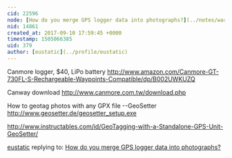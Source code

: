 ```yaml
---
cid: 22596
node: [How do you merge GPS logger data into photographs?](../notes/warren/09-08-2017/how-do-you-merge-gps-logger-data-into-photographs)
nid: 14861
created_at: 2017-09-10 17:59:45 +0000
timestamp: 1505066385
uid: 379
author: [eustatic](../profile/eustatic)
---
```




Canmore logger, $40, LiPo battery
http://www.amazon.com/Canmore-GT-730FL-S-Rechargeable-Waypoints-Compatible/dp/B002UWKUZQ

Canway download
http://www.canmore.com.tw/download.php

How to geotag photos with any GPX file --GeoSetter
http://www.geosetter.de/geosetter_setup.exe

http://www.instructables.com/id/GeoTagging-with-a-Standalone-GPS-Unit-GeoSetter/



[eustatic](../profile/eustatic) replying to: [How do you merge GPS logger data into photographs?](../notes/warren/09-08-2017/how-do-you-merge-gps-logger-data-into-photographs)

